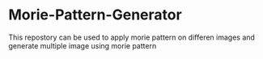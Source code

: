 # Morie-Pattern-Generator
This repostory can be used to apply morie pattern on differen images and generate multiple image using morie pattern
